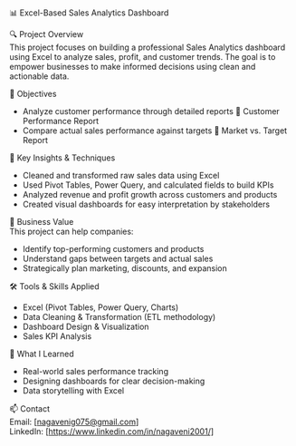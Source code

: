 📊 Excel-Based Sales Analytics Dashboard  

🔍 Project Overview  
This project focuses on building a professional Sales Analytics dashboard using Excel to analyze sales, profit, and customer trends. The goal is to empower businesses to make informed decisions using clean and actionable data.  

🎯 Objectives  
- Analyze customer performance through detailed reports 📄 Customer Performance Report  
- Compare actual sales performance against targets 📄 Market vs. Target Report  

📌 Key Insights & Techniques  
- Cleaned and transformed raw sales data using Excel  
- Used Pivot Tables, Power Query, and calculated fields to build KPIs  
- Analyzed revenue and profit growth across customers and products  
- Created visual dashboards for easy interpretation by stakeholders  

💼 Business Value  
This project can help companies:  
- Identify top-performing customers and products  
- Understand gaps between targets and actual sales  
- Strategically plan marketing, discounts, and expansion  

🛠️ Tools & Skills Applied  
- Excel (Pivot Tables, Power Query, Charts)  
- Data Cleaning & Transformation (ETL methodology)  
- Dashboard Design & Visualization  
- Sales KPI Analysis  

🧠 What I Learned  
- Real-world sales performance tracking  
- Designing dashboards for clear decision-making  
- Data storytelling with Excel  

📫 Contact  
Email: [nagavenig075@gmail.com]  
LinkedIn: [https://www.linkedin.com/in/nagaveni2001/]  
